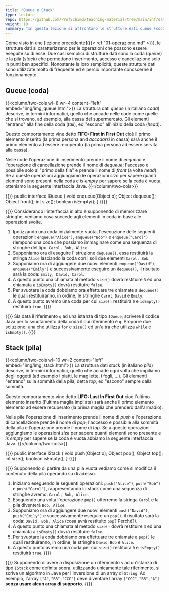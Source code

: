 ```yaml
---
title: "Queue e Stack"
type: lecture
repo: https://github.com/ProfSchimd/teaching-material/tree/main/inf/datastructure/queue-and-stack
weight: 10
summary: "In questa lezione si affrontano le strutture dati queue (coda) e stack (pila) indicando il loro comportamento e le operazioni che sono normalmente disponibile per queste strutture."
---
```


Come visto in une [lezione precedente]({{< ref "01-operazione.md" >}}), le strutture dati
si caratterizzano per le operazioni che possono essere eseguite su di esse. Due casi
semplici di strutture dati sono la coda (*queue*) e la pila (*stack*) che permettono
inserimento, accesso e cancellazione solo in punti ben specifici. Nonostante la loro
semplicità, queste strutture dati sono utilizzate molto di frequente ed è perciò
importante conoscerne il funzionamento.

## Queue (coda)
{{<column/two-cols wl=8 wr=4 content="left" embed="img/img_queue.html">}}
La struttura dati *queue* (in italiano *coda*) descrive, in termini informatici, quello che
accade nelle code come quelle che si trovano, ad esempio, alla cassa del supermercato.
Gli elementi "entrano" alla fine della coda (*tail*), ed "escono" all'inizio della coda (*head*).

Questo comportamento vine detto **FIFO: First In First Out** cioè il
primo elemento inserito (la prima persona and *accodarsi* in cassa) sarà anche il primo
elemento ad essere recuperato (la prima persona ad essere servita alla cassa).

Nelle code l'operazione di inserimento prende il nome di *enqueue* e l'operazione di cancellazione
prende il nome di *dequeue*; l'accesso è possibile solo al "primo della fila" e prende il nome
di *front* (a volte *head*). Se a queste operazioni aggiungiamo le operazioni *size* per sapere
quanti elementi sono presenti nella coda e *is empty* per sapere se la coda è vuota, otteniamo
la seguente interfaccia Java.
{{</column/two-cols>}}

{{<highlight java>}}
public interface IQueue {
    void enqueue(Object o);
    Object dequeue();
    Object front();
    int size();
    boolean isEmpty();
}
{{</highlight>}}

{{<example>}}
Considerando l'interfaccia in alto e supponendo di memorizzare stringhe, vediamo cosa
succede agli elementi in coda in base alle operazioni svolte.
1. Ipotizzando una coda inizialmente vuota, l'esecuzione delle seguenti operazioni:
`enqueue("Alice")`, `enqueue("Bob")` e `enqueue("Carol")` riempono una coda che
possiamo immaginare come una sequenza di stringhe del tipo: `Carol, Bob, Alice`
2. Supponiamo ora di eseguire l'istruzione `dequeue()`, essa restituirà la stringa
`Alice` lasciando la coda con i soli due elementi `Carol, Bob`.
3. Supponiamo ora di aggiungere due nuovi elementi `enqueue("David")`, `enqueue("Emily")`
e successivamente eseguire un `dequeue()`, il risultato sarà la coda: `Emily, David, Carol`.
4. A questo punto una chiamata al metodo `size()` dovrà restituire `3` ed una
chiamata a `isEmpty()` dovrà restituire `false`.
5. Per svuotare la coda dobbiamo ora effettuare tre chiamate a `dequeue()` le quali
restituiranno, in ordine, le stringhe `Carol`, `David` e `Emily`.
6. A questo punto avremo una coda per cui `size()` restituirà `0` e `isEmpty()` restituirà
`true`.
{{</example>}}

{{<exercise title="Svuotare la coda">}}
Sia data il riferimento `q` ad una istanza di tipo `IQueue`, scrivere il codice Java per lo svuotamento della
coda il cui riferimento è `q`. Proporre due soluzione: una che utilizza `for` e `size()` ed un'altra che
utilizza `while` e `isEmpty()`.
{{</exercise>}}

## Stack (pila)
{{<column/two-cols wl=10 wr=2 content="left" embed="img/img_stack.html">}}
La struttura dati *stack* (in italiano *pila*) descrive, in termini informatici, quello
che accade ogni volta che impiliamo degli oggetti (ad esempio i piatti, le magliette,
i fogli, ...). Gli elementi "entrano" sulla sommità della pila, detta *top*, ed
"escono" sempre dalla sommità.

Questo comportamento vine detto **LIFO: Last In First Out** cioè
l'ultimo elemento inserito (l'ultima maglia impilata) sarà anche il primo elemento elemento
ad essere recuperato (la prima maglia che prenderò dall'armadio).

Nelle pile l'operazione di inserimento prende il nome di *push* e l'operazione di cancellazione
prende il nome di *pop*; l'accesso è possibile alla sommità della pila e l'operazione prende
il nome di *top*. Se a queste operazioni aggiungiamo le operazioni *size* per sapere
quanti elementi sono presente e *is empty* per sapere se la coda è vuota abbiamo la seguente
interfaccia Java.
{{</column/two-cols>}}

{{<highlight java>}}
public interface IStack {
    void push(Object o);
    Object pop();
    Object top();
    int size();
    boolean isEmpty();
}
{{</highlight>}}

{{<example>}}
Supponendo di partire da una pila vuota vediamo come si modifica il contenuto della pila
operando su di adesso.
1. Iniziamo eseguendo le seguenti operazioni: `push("Alice")`, `push("Bob")` e `push("Carol")`,
rappresentando lo stack come una sequenza di stringhe avremo: `Carol, Bob, Alice`.
2. Eseguendo una volta l'operazione `pop()` otterremo la stringa `Carol` e la pila diventerà
`Bob, Alice`.
3. Supponiamo ora di aggiungere due nuovi elementi `push("David")`, `push("Emily")`
e successivamente eseguire un `pop()`, il risultato sarà la coda: `David, Bob, Alice` (cosa
avrà restituito `pop`? Perché?).
4. A questo punto una chiamata al metodo `size()` dovrà restituire `3` ed una
chiamata a `isEmpty()` dovrà restituire `false`.
5. Per svuotare la coda dobbiamo ora effettuare tre chiamate a `pop()` le quali
restituiranno, in ordine, le stringhe `David`, `Bob` e `Alice`.
6. A questo punto avremo una coda per cui `size()` restituirà `0` e `isEmpty()` restituirà
`true`.
{{</example>}}

{{<exercise title="Inversione di array">}}
Supponendo di avere a disposizione un riferimento `s` ad un'istanza di tipo `IStack` come
definita sopra, utilizzando unicamente tale riferimento, si scriva un algoritmo in Java per
l'inversione di un array di `String`. Ad esempio, l'array `["A","BB","CCC"]` deve diventare
l'array `["CCC","BB","A"]` **senza usare alcun array di supporto**.
{{</exercise>}}

